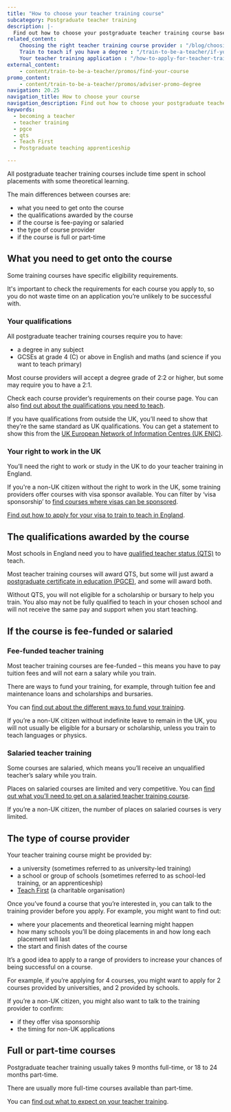 ```yaml
---
title: "How to choose your teacher training course"
subcategory: Postgraduate teacher training
description: |-
  Find out how to choose your postgraduate teacher training course based on your eligibility, the qualifications you could get, and the course provider.
related_content:
    Choosing the right teacher training course provider : "/blog/choosing-the-right-teacher-training-course-provider" 
    Train to teach if you have a degree : "/train-to-be-a-teacher/if-you-have-a-degree"
    Your teacher training application : "/how-to-apply-for-teacher-training/teacher-training-application"
external_content:
    - content/train-to-be-a-teacher/promos/find-your-course
promo_content:
    - content/train-to-be-a-teacher/promos/adviser-promo-degree
navigation: 20.25
navigation_title: How to choose your course
navigation_description: Find out how to choose your postgraduate teacher training course.
keywords:
  - becoming a teacher
  - teacher training
  - pgce
  - qts
  - Teach First
  - Postgraduate teaching apprenticeship

---
```


All postgraduate teacher training courses include time spent in school placements with some theoretical learning. 

The main differences between courses are: 

* what you need to get onto the course
* the qualifications awarded by the course
* if the course is fee-paying or salaried 
* the type of course provider 
* if the course is full or part-time 

## What you need to get onto the course

Some training courses have specific eligibility requirements. 

It's important to check the requirements for each course you apply to, so you do not waste time on an application you’re unlikely to be successful with. 

### Your qualifications 

All postgraduate teacher training courses require you to have: 

* a degree in any subject 
* GCSEs at grade 4 (C) or above in English and maths (and science if you want to teach primary) 

Most course providers will accept a degree grade of 2:2 or higher, but some may require you to have a 2:1. 

Check each course provider’s requirements on their course page. You can also [find out about the qualifications you need to teach](/is-teaching-right-for-me/qualifications-you-need-to-teach).

<div class="inset">

<p> If you have qualifications from outside the UK, you’ll need to show that they’re the same standard as UK qualifications. You can get a statement to show this from the <a href="https://enic.org.uk/Qualifications/SOC/Default.aspx">UK European Network of Information Centres (UK ENIC)</a>.</p>

</div> 

### Your right to work in the UK 

You’ll need the right to work or study in the UK to do your teacher training in England. 

If you're a non-UK citizen without the right to work in the UK, some training providers offer courses with visa sponsor available. You can filter by ‘visa sponsorship’ to [find courses where visas can be sponsored](https://www.find-postgraduate-teacher-training.service.gov.uk/).   

[Find out how to apply for your visa to train to teach in England](/non-uk-teachers/visas-for-non-uk-trainees).

## The qualifications awarded by the course

Most schools in England need you to have [qualified teacher status (QTS)](/what-is-qts) to teach. 

Most teacher training courses will award QTS, but some will just award a [postgraduate certificate in education (PGCE)](/what-is-a-pgce), and some will award both. 

Without QTS, you will not eligible for a scholarship or bursary to help you train. You also may not be fully qualified to teach in your chosen school and will not receive the same pay and support when you start teaching.

## If the course is fee-funded or salaried

### Fee-funded teacher training

Most teacher training courses are fee-funded – this means you have to pay tuition fees and will not earn a salary while you train. 

There are ways to fund your training, for example, through tuition fee and maintenance loans and scholarships and bursaries. 

You can [find out about the different ways to fund your training](/funding-and-support).

<div class="inset">

<p> If you’re a non-UK citizen without indefinite leave to remain in the UK, you will not usually be eligible for a bursary or scholarship, unless you train to teach languages or physics.</p>

</div>

### Salaried teacher training

Some courses are salaried, which means you’ll receive an unqualified teacher’s salary while you train. 

Places on salaried courses are limited and very competitive. You can [find out what you’ll need to get on a salaried teacher training course](/funding-and-support/salaried-teacher-training). 

<div class="inset">

<p>If you’re a non-UK citizen, the number of places on salaried courses is very limited.</p>

</div>

## The type of course provider 

Your teacher training course might be provided by: 

* a university (sometimes referred to as university-led training) 
* a school or group of schools (sometimes referred to as school-led training, or an apprenticeship) 
* [Teach First](https://www.teachfirst.org.uk/) (a charitable organisation)  

Once you’ve found a course that you’re interested in, you can talk to the training provider before you apply. For example, you might want to find out: 

* where your placements and theoretical learning might happen
* how many schools you’ll be doing placements in and how long each placement will last 
* the start and finish dates of the course 

It’s a good idea to apply to a range of providers to increase your chances of being successful on a course. 

For example, if you’re applying for 4 courses, you might want to apply for 2 courses provided by universities, and 2 provided by schools.

<div class="inset">
<p>If you’re a non-UK citizen, you might also want to talk to the training provider to confirm:</p>
  <ul>
     <li>if they offer visa sponsorship</li>
     <li>the timing for non-UK applications</li>
 </ul>

</div>

## Full or part-time courses 

Postgraduate teacher training usually takes 9 months full-time, or 18 to 24 months part-time.

There are usually more full-time courses available than part-time.

You can [find out what to expect on your teacher training](/train-to-be-a-teacher/initial-teacher-training).
